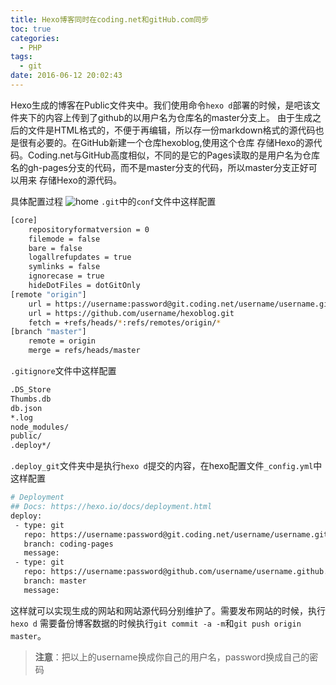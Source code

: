 ```yaml
---
title: Hexo博客同时在coding.net和gitHub.com同步
toc: true
categories:
  - PHP
tags:
  - git
date: 2016-06-12 20:02:43
---
```

Hexo生成的博客在Public文件夹中。我们使用命令`hexo d`部署的时候，是吧该文件夹下的内容上传到了github的以用户名为仓库名的master分支上。
由于生成之后的文件是HTML格式的，不便于再编辑，所以存一份markdown格式的源代码也是很有必要的。在GitHub新建一个仓库hexoblog,使用这个仓库
存储Hexo的源代码。Coding.net与GitHub高度相似，不同的是它的Pages读取的是用户名为仓库名的gh-pages分支的代码，而不是master分支的代码，所以master分支正好可以用来
存储Hexo的源代码。
<!-- more -->
具体配置过程
![home](home.png)
`.git`中的`conf`文件中这样配置
``` bash
[core]
	repositoryformatversion = 0
	filemode = false
	bare = false
	logallrefupdates = true
	symlinks = false
	ignorecase = true
	hideDotFiles = dotGitOnly
[remote "origin"]
	url = https://username:password@git.coding.net/username/username.git
	url = https://github.com/username/hexoblog.git
	fetch = +refs/heads/*:refs/remotes/origin/*
[branch "master"]
	remote = origin
	merge = refs/heads/master
```
`.gitignore`文件中这样配置
``` bash
.DS_Store
Thumbs.db
db.json
*.log
node_modules/
public/
.deploy*/
```
`.deploy_git`文件夹中是执行`hexo d`提交的内容，在hexo配置文件`_config.yml`中这样配置
``` bash
# Deployment
## Docs: https://hexo.io/docs/deployment.html
deploy:
 - type: git
   repo: https://username:password@git.coding.net/username/username.git 
   branch: coding-pages
   message: 
 - type: git
   repo: https://username:password@github.com/username/username.github.io.git
   branch: master
   message:
```
这样就可以实现生成的网站和网站源代码分别维护了。需要发布网站的时候，执行`hexo d`
需要备份博客数据的时候执行`git commit -a -m`和`git push origin master`。
>**注意**：把以上的username换成你自己的用户名，password换成自己的密码